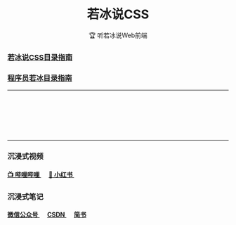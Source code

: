<h1 align="center" style="text-align:center;">
    若冰说CSS
</h1>

<p align="center">
🏆 听若冰说Web前端
</p>

### [若冰说CSS目录指南](/若冰说CSS目录指南/若冰说CSS目录指南.md)

### [程序员若冰目录指南](/程序员若冰目录指南/程序员若冰目录指南.md)

---

 <br /><br /><br /><br /><br />

---
### 沉浸式视频

<h4>
    <a href="https://space.bilibili.com/3546586661521946">
        📺 哔哩哔哩
    </a>
    &emsp;
    <a href="https://www.xiaohongshu.com/user/profile/6568b27700000000200347df">
        📕 小红书
    </a>
    &emsp;
</h4>

### 沉浸式笔记

<h4>
    <a href="#">
        微信公众号
    </a>
    &emsp;
    <a href="#">
        CSDN
    </a>
    &emsp;
    <a href="#">
        简书
    </a>
</h4>


